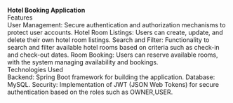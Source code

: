 **Hotel Booking Application**
<br>
Features
<br>
User Management: Secure authentication and authorization mechanisms to protect user accounts.
Hotel Room Listings: Users can create, update, and delete their own hotel room listings.
Search and Filter: Functionality to search and filter available hotel rooms based on criteria such as check-in and check-out dates.
Room Booking: Users can reserve available rooms, with the system managing availability and bookings.
<br>
Technologies Used
<br>
Backend: Spring Boot framework for building the application.
Database: MySQL.
Security: Implementation of JWT (JSON Web Tokens) for secure  authentication based on the roles such as OWNER,USER.
